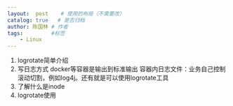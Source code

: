 ```yaml
---
layout:  post    # 使用的布局（不需要改）
catalog: true   # 是否归档
author: 陈国林 # 作者
tags:         #标签
    - Linux
---
```


1. logrotate简单介绍
2. 写日志方式
   docker等容器是输出到标准输出
   容器内日志文件：业务自己控制滚动切割，例如log4j。还有就是可以使用logrotate工具
3. 了解什么是inode
4. logrotate使用
